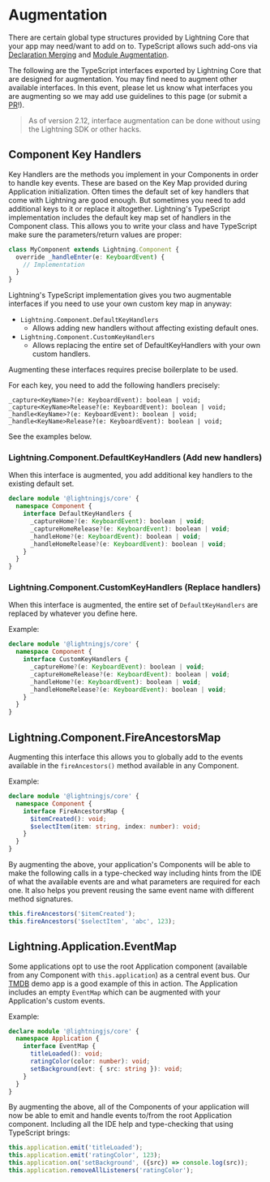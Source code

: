 # Augmentation

There are certain global type structures provided by Lightning Core that your app may need/want to add on to. TypeScript allows such add-ons via [Declaration Merging](https://www.typescriptlang.org/docs/handbook/declaration-merging.html) and [Module Augmentation](https://www.typescriptlang.org/docs/handbook/declaration-merging.html#module-augmentation).

The following are the TypeScript interfaces exported by Lightning Core that are designed for augmentation. You may find need to augment other available interfaces. In this event, please let us know what interfaces you are augmenting so we may add use guidelines to this page (or submit a [PR](https://github.com/rdkcentral/Lightning/pulls)!).

> As of version 2.12, interface augmentation can be done without using the Lightning SDK or other hacks.

## Component Key Handlers

Key Handlers are the methods you implement in your Components in order to handle key events. These are based on the Key Map provided during Application initialization. Often times the default set of key handlers that come with Lightning are good enough. But sometimes you need to add additional keys to it or replace it altogether. Lightning's TypeScript implementation includes the default key map set of handlers in the Component class. This allows you to write your class and have TypeScript make sure the parameters/return values are proper:

```ts
class MyComponent extends Lightning.Component {
  override _handleEnter(e: KeyboardEvent) {
    // Implementation
  }
}
```

Lightning's TypeScript implementation gives you two augmentable interfaces if you need to use your own custom key map in anyway:
- `Lightning.Component.DefaultKeyHandlers`
  - Allows adding new handlers without affecting existing default ones.
- `Lightning.Component.CustomKeyHandlers`
  - Allows replacing the entire set of DefaultKeyHandlers with your own custom handlers.

Augmenting these interfaces requires precise boilerplate to be used.

For each key, you need to add the following handlers precisely:
```
_capture<KeyName>?(e: KeyboardEvent): boolean | void;
_capture<KeyName>Release?(e: KeyboardEvent): boolean | void;
_handle<KeyName>?(e: KeyboardEvent): boolean | void;
_handle<KeyName>Release?(e: KeyboardEvent): boolean | void;
```

See the examples below.

### Lightning.Component.DefaultKeyHandlers (Add new handlers)

When this interface is augmented, you add additional key handlers to the existing default set.

```ts
declare module '@lightningjs/core' {
  namespace Component {
    interface DefaultKeyHandlers {
      _captureHome?(e: KeyboardEvent): boolean | void;
      _captureHomeRelease?(e: KeyboardEvent): boolean | void;
      _handleHome?(e: KeyboardEvent): boolean | void;
      _handleHomeRelease?(e: KeyboardEvent): boolean | void;
    }
  }
}
```


### Lightning.Component.CustomKeyHandlers (Replace handlers)

When this interface is augmented, the entire set of `DefaultKeyHandlers` are replaced by whatever you define here.

Example:
```ts
declare module '@lightningjs/core' {
  namespace Component {
    interface CustomKeyHandlers {
      _captureHome?(e: KeyboardEvent): boolean | void;
      _captureHomeRelease?(e: KeyboardEvent): boolean | void;
      _handleHome?(e: KeyboardEvent): boolean | void;
      _handleHomeRelease?(e: KeyboardEvent): boolean | void;
    }
  }
}
```

## Lightning.Component.FireAncestorsMap

Augmenting this interface this allows you to globally add to the events available in the `fireAncestors()` method available in any Component.

Example:
```ts
declare module '@lightningjs/core' {
  namespace Component {
    interface FireAncestorsMap {
      $itemCreated(): void;
      $selectItem(item: string, index: number): void;
    }
  }
}
```

By augmenting the above, your application's Components will be able to make the following calls in a type-checked way including hints from the IDE of what the available events are and what parameters are required for each one. It also helps you prevent reusing the same event name with different method signatures.

```ts
this.fireAncestors('$itemCreated');
this.fireAncestors('$selectItem', 'abc', 123);
```

## Lightning.Application.EventMap

Some applications opt to use the root Application component (available from any Component with `this.application`) as a central event bus. Our [TMDB](https://github.com/mlapps/com.metrological.app.TMDB) demo app is a good example of this in action. The Application includes an empty `EventMap` which can be augmented with your Application's custom events.

Example:
```ts
declare module '@lightningjs/core' {
  namespace Application {
    interface EventMap {
      titleLoaded(): void;
      ratingColor(color: number): void;
      setBackground(evt: { src: string }): void;
    }
  }
}
```

By augmenting the above, all of the Components of your application will now be able to emit and handle events to/from the root Application component. Including all the IDE help and type-checking that using TypeScript brings:

```ts
this.application.emit('titleLoaded');
this.application.emit('ratingColor', 123);
this.application.on('setBackground', ({src}) => console.log(src));
this.application.removeAllListeners('ratingColor');
```
